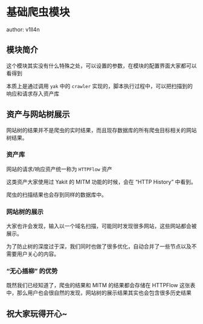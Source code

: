 # 基础爬虫模块

author: v1ll4n

## 模块简介

这个模块其实没有什么特殊之处，可以设置的参数，在模块的配置界面大家都可以看得到

本质上是通过调用 `yak` 中的 `crawler` 实现的，脚本执行过程中，可以把扫描到的响应和请求存入资产库

## 资产与网站树展示

网站树的结果并不是爬虫的实时结果，而且现存数据库的所有爬虫目标相关的网站树结果。

### 资产库

网站的请求/响应资产统一称为 `HTTPFlow` 资产

这类资产大家使用过 Yakit 的 MITM 功能的时候，会在 “HTTP History” 中看到。

爬虫的扫描结果也会存到同样的数据库中。

### 网站树的展示

大家也许会发现，输入以一个域名扫描，可能同时发现很多网站，这些网站都会被展示。

为了防止树的深度过于深，我们同时也做了很多优化，自动合并了一些节点以及不需要用户关心的内容。

### “无心插柳” 的优势

既然我们已经知道了，爬虫的结果和 MITM 的结果都会存储在 HTTPFlow 这张表中，那么用户也会很自然的发现，网站树的展示结果其实也会包含很多历史结果

## 祝大家玩得开心~ 